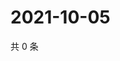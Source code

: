 # 2021-10-05

共 0 条

<!-- BEGIN -->
<!-- 最后更新时间 Tue Oct 05 2021 04:18:52 GMT+0800 (China Standard Time) -->

<!-- END -->
